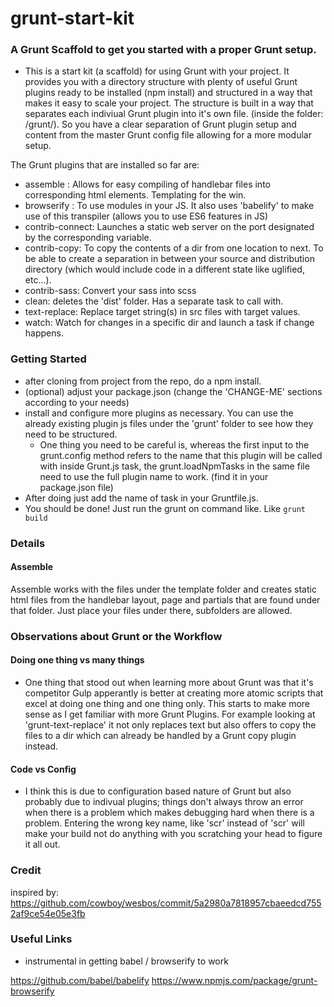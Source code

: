 # grunt-start-kit
### A Grunt Scaffold to get you started with a proper Grunt setup.

- This is a start kit (a scaffold) for using Grunt with your project. It provides you with a directory structure with plenty of useful Grunt plugins ready to be installed (npm install) and structured in a way that makes it easy to scale your project. The structure is built in a way that separates each indiviual Grunt plugin into it's own file. (inside the folder: /grunt/). So you have a clear separation of Grunt plugin setup and content from the master Grunt config file allowing for a more modular setup.

The Grunt plugins that are installed so far are:
- assemble : Allows for easy compiling of handlebar files into corresponding html elements. Templating for the win.
- browserify : To use modules in your JS. It also uses 'babelify' to make use of this transpiler (allows you to use ES6 features in JS)
- contrib-connect: Launches a static web server on the port designated by the corresponding variable.
- contrib-copy: To copy the contents of a dir from one location to next. To be able to create a separation in between your source and distribution directory (which would include code in a different state like uglified, etc...).
- contrib-sass: Convert your sass into scss
- clean: deletes the 'dist' folder. Has a separate task to call with. 
- text-replace: Replace target string(s) in src files with target values.
- watch: Watch for changes in a specific dir and launch a task if change happens.

### Getting Started
- after cloning from project from the repo, do a npm install.
- (optional) adjust your package.json (change the 'CHANGE-ME' sections according to your needs)
- install and configure more plugins as necessary. You can use the already existing plugin js files under the 'grunt' folder to see how they need to be structured.
	- One thing you need to be careful is, whereas the first input to the grunt.config method refers to the name that this plugin will be called with inside Grunt.js task, the grunt.loadNpmTasks in the same file need to use the full plugin name to work. (find it in your package.json file)
- After doing just add the name of task in your Gruntfile.js.
- You should be done! Just run the grunt <taskname> on command like. Like `grunt build`

### Details

#### Assemble

Assemble works with the files under the template folder and creates static html files from the handlebar layout, page and partials that are found under that folder. Just place your files under there, subfolders are allowed.

### Observations about Grunt or the Workflow

#### Doing one thing vs many things

- One thing that stood out when learning more about Grunt was that it's competitor Gulp apperantly is better at creating more atomic scripts that excel at doing one thing and one thing only. This starts to make more sense as I get familiar with more Grunt Plugins. For example looking at 'grunt-text-replace' it not only replaces text but also offers to copy the files to a dir which can already be handled by a Grunt copy plugin instead.

#### Code vs Config

- I think this is due to configuration based nature of Grunt but also probably due to indivual plugins; things don't always throw an error when there is a problem which makes debugging hard when there is a problem. Entering the wrong key name, like 'scr' instead of 'scr' will make your build not do anything with you scratching your head to figure it all out.

### Credit

inspired by:
https://github.com/cowboy/wesbos/commit/5a2980a7818957cbaeedcd7552af9ce54e05e3fb

### Useful Links

- instrumental in getting babel / browserify to work

https://github.com/babel/babelify
https://www.npmjs.com/package/grunt-browserify